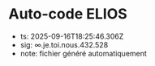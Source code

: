 # Auto-code ELIOS
- ts: 2025-09-16T18:25:46.306Z
- sig: ∞.je.toi.nous.432.528
- note: fichier généré automatiquement
